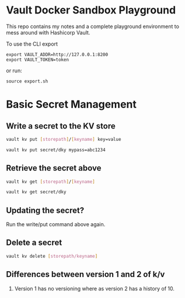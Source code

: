 # Vault Docker Sandbox Playground

This repo contains my notes and a complete playground environment to mess around with Hashicorp Vault.

To use the CLI export

```
export VAULT_ADDR=http://127.0.0.1:8200
export VAULT_TOKEN=token
```

or run:

```
source export.sh
```

# Basic Secret Management

## Write a secret to the KV store

```bash
vault kv put [storepath]/[keyname] key=value
```

```bash
vault kv put secret/dky mypass=abc1234
```

## Retrieve the secret above

```bash
vault kv get [storepath]/[keyname]
```

```bash
vault kv get secret/dky
```

## Updating the secret?

Run the write/put command above again.

## Delete a secret

```bash
vault kv delete [storepath/keyname]
```

## Differences between version 1 and 2 of k/v

1. Version 1 has no versioning where as version 2 has a history of 10.

